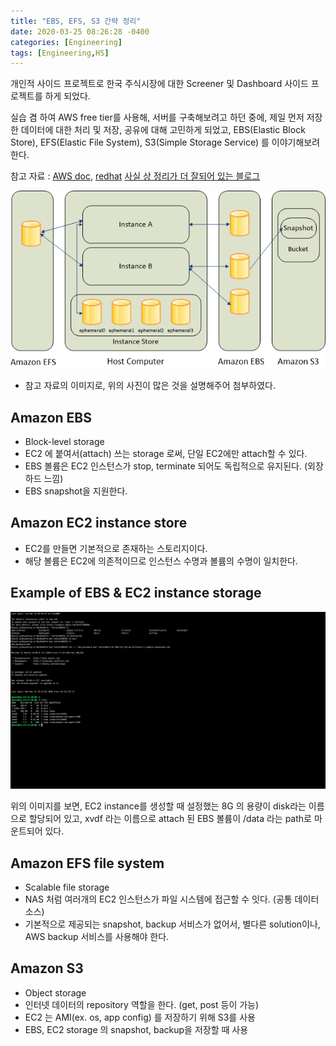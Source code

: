 ```yaml
---
title: "EBS, EFS, S3 간략 정리"
date: 2020-03-25 08:26:28 -0400
categories: [Engineering]
tags: [Engineering,HS]
---
```


개인적 사이드 프로젝트로 한국 주식시장에 대한 Screener 및 Dashboard 사이드 프로젝트를 하게 되었다.
 
실습 겸 하여 AWS free tier를 사용해, 서버를 구축해보려고 하던 중에, 제일 먼저 저장한 데이터에 대한 처리 및 저장, 공유에 대해 고민하게 되었고, 
EBS(Elastic Block Store), EFS(Elastic File System), S3(Simple Storage Service) 를 이야기해보려 한다. 

참고 자료 : [AWS doc](https://docs.aws.amazon.com/ko_kr/AWSEC2/latest/UserGuide/Storage.html),
[redhat](https://www.redhat.com/ko/topics/data-storage/file-block-object-storage)
[사실 상 정리가 더 잘되어 있는 블로그](https://sarc.io/index.php/aws/1789-s3-vs-ebs-vs-efs)


![Alt text](/images/post_img/ebs_efs_s3.png)
* 참고 자료의 이미지로, 위의 사진이 많은 것을 설명해주어 첨부하였다.

## Amazon EBS

- Block-level storage 
- EC2 에 붙여서(attach) 쓰는 storage 로써, 단일 EC2에만 attach할 수 있다. 
- EBS 볼륨은 EC2 인스턴스가 stop, terminate 되어도 독립적으로 유지된다. (외장 하드 느낌)
- EBS snapshot을 지원한다. 


## Amazon EC2 instance store 

- EC2를 만들면 기본적으로 존재하는 스토리지이다. 
- 해당 볼륨은 EC2에 의존적이므로 인스턴스 수명과 볼륨의 수명이 일치한다. 


## Example of EBS & EC2 instance storage
![Alt text](/images/post_img/aws_terminal.png) 
 
위의 이미지를 보면, EC2 instance를 생성할 때 설정했는 8G 의 용량이 disk라는 이름으로 할당되어 있고,
 xvdf 라는 이름으로 attach 된 EBS 볼륨이 /data 라는 path로 마운트되어 있다.

## Amazon EFS file system 

- Scalable file storage 
- NAS 처럼 여러개의 EC2 인스턴스가 파일 시스템에 접근할 수 잇다. (공통 데이터 소스)
- 기본적으로 제공되는 snapshot, backup 서비스가 없어서, 별다른 solution이나, AWS backup 서비스를 사용해야 한다.

## Amazon S3

- Object storage 
- 인터넷 데이터의 repository 역할을 한다. (get, post 등이 가능)
- EC2 는 AMI(ex. os, app config) 를 저장하기 위해 S3를 사용
- EBS, EC2 storage 의 snapshot, backup을 저장할 때 사용
